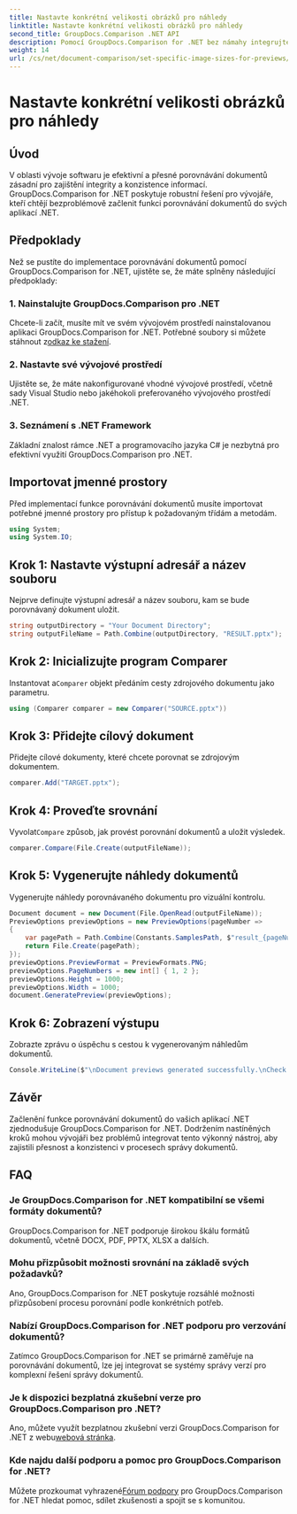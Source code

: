 ```yaml
---
title: Nastavte konkrétní velikosti obrázků pro náhledy
linktitle: Nastavte konkrétní velikosti obrázků pro náhledy
second_title: GroupDocs.Comparison .NET API
description: Pomocí GroupDocs.Comparison for .NET bez námahy integrujte funkci porovnávání dokumentů do svých aplikací .NET.
weight: 14
url: /cs/net/document-comparison/set-specific-image-sizes-for-previews/
---
```


# Nastavte konkrétní velikosti obrázků pro náhledy

## Úvod
V oblasti vývoje softwaru je efektivní a přesné porovnávání dokumentů zásadní pro zajištění integrity a konzistence informací. GroupDocs.Comparison for .NET poskytuje robustní řešení pro vývojáře, kteří chtějí bezproblémově začlenit funkci porovnávání dokumentů do svých aplikací .NET.
## Předpoklady
Než se pustíte do implementace porovnávání dokumentů pomocí GroupDocs.Comparison for .NET, ujistěte se, že máte splněny následující předpoklady:
### 1. Nainstalujte GroupDocs.Comparison pro .NET
 Chcete-li začít, musíte mít ve svém vývojovém prostředí nainstalovanou aplikaci GroupDocs.Comparison for .NET. Potřebné soubory si můžete stáhnout z[odkaz ke stažení](https://releases.groupdocs.com/comparison/net/).
### 2. Nastavte své vývojové prostředí
Ujistěte se, že máte nakonfigurované vhodné vývojové prostředí, včetně sady Visual Studio nebo jakéhokoli preferovaného vývojového prostředí .NET.
### 3. Seznámení s .NET Framework
Základní znalost rámce .NET a programovacího jazyka C# je nezbytná pro efektivní využití GroupDocs.Comparison pro .NET.

## Importovat jmenné prostory
Před implementací funkce porovnávání dokumentů musíte importovat potřebné jmenné prostory pro přístup k požadovaným třídám a metodám.
```csharp
using System;
using System.IO;
```
## Krok 1: Nastavte výstupní adresář a název souboru
Nejprve definujte výstupní adresář a název souboru, kam se bude porovnávaný dokument uložit.
```csharp
string outputDirectory = "Your Document Directory";
string outputFileName = Path.Combine(outputDirectory, "RESULT.pptx");
```
## Krok 2: Inicializujte program Comparer
 Instantovat a`Comparer` objekt předáním cesty zdrojového dokumentu jako parametru.
```csharp
using (Comparer comparer = new Comparer("SOURCE.pptx"))
```
## Krok 3: Přidejte cílový dokument
Přidejte cílové dokumenty, které chcete porovnat se zdrojovým dokumentem.
```csharp
comparer.Add("TARGET.pptx");
```
## Krok 4: Proveďte srovnání
 Vyvolat`Compare` způsob, jak provést porovnání dokumentů a uložit výsledek.
```csharp
comparer.Compare(File.Create(outputFileName));
```
## Krok 5: Vygenerujte náhledy dokumentů
Vygenerujte náhledy porovnávaného dokumentu pro vizuální kontrolu.
```csharp
Document document = new Document(File.OpenRead(outputFileName));
PreviewOptions previewOptions = new PreviewOptions(pageNumber =>
{
    var pagePath = Path.Combine(Constants.SamplesPath, $"result_{pageNumber}.png");
    return File.Create(pagePath);
});
previewOptions.PreviewFormat = PreviewFormats.PNG;
previewOptions.PageNumbers = new int[] { 1, 2 };
previewOptions.Height = 1000;
previewOptions.Width = 1000;
document.GeneratePreview(previewOptions);
```
## Krok 6: Zobrazení výstupu
Zobrazte zprávu o úspěchu s cestou k vygenerovaným náhledům dokumentů.
```csharp
Console.WriteLine($"\nDocument previews generated successfully.\nCheck output in {outputDirectory}.");
```

## Závěr
Začlenění funkce porovnávání dokumentů do vašich aplikací .NET zjednodušuje GroupDocs.Comparison for .NET. Dodržením nastíněných kroků mohou vývojáři bez problémů integrovat tento výkonný nástroj, aby zajistili přesnost a konzistenci v procesech správy dokumentů.
## FAQ
### Je GroupDocs.Comparison for .NET kompatibilní se všemi formáty dokumentů?
GroupDocs.Comparison for .NET podporuje širokou škálu formátů dokumentů, včetně DOCX, PDF, PPTX, XLSX a dalších.
### Mohu přizpůsobit možnosti srovnání na základě svých požadavků?
Ano, GroupDocs.Comparison for .NET poskytuje rozsáhlé možnosti přizpůsobení procesu porovnání podle konkrétních potřeb.
### Nabízí GroupDocs.Comparison for .NET podporu pro verzování dokumentů?
Zatímco GroupDocs.Comparison for .NET se primárně zaměřuje na porovnávání dokumentů, lze jej integrovat se systémy správy verzí pro komplexní řešení správy dokumentů.
### Je k dispozici bezplatná zkušební verze pro GroupDocs.Comparison pro .NET?
 Ano, můžete využít bezplatnou zkušební verzi GroupDocs.Comparison for .NET z webu[webová stránka](https://releases.groupdocs.com/).
### Kde najdu další podporu a pomoc pro GroupDocs.Comparison for .NET?
 Můžete prozkoumat vyhrazené[Fórum podpory](https://forum.groupdocs.com/c/comparison/12) pro GroupDocs.Comparison for .NET hledat pomoc, sdílet zkušenosti a spojit se s komunitou.